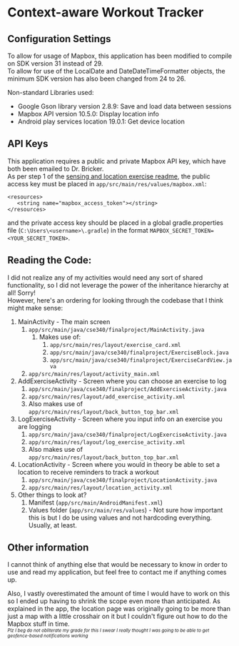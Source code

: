 # Context-aware Workout Tracker

## Configuration Settings

To allow for usage of Mapbox, this application has been modified to compile on SDK version 31 instead
of 29. \
To allow for use of the LocalDate and DateDateTimeFormatter objects, the minimum SDK version has also
been changed from 24 to 26.

Non-standard Libraries used:
- Google Gson library version 2.8.9: Save and load data between
sessions
- Mapbox API version 10.5.0: Display location info
- Android play services location 19.0.1: Get device location

## API Keys

This application requires a public and private Mapbox API key, which have both been emailed to Dr. Bricker. \
As per step 1 of the
[sensing and location exercise readme](https://gitlab.cs.washington.edu/cse340/exercises/cse340-sensing-and-location/-/blob/main/README.md),
the public access key must be placed in `app/src/main/res/values/mapbox.xml`:
```
<resources>
   <string name="mapbox_access_token"></string>
</resources>
```
and the private access key should be placed in a global gradle.properties file (`C:\Users\<username>\.gradle`)
in the format `MAPBOX_SECRET_TOKEN=<YOUR_SECRET_TOKEN>`.


## Reading the Code: 

I did not realize any of my activities would need any sort of shared functionality, so I did not
leverage the power of the inheritance hierarchy at all! Sorry!\
However, here's an ordering for looking through the codebase that I think might make sense:

1. MainActivity - The main screen
   1. `app/src/main/java/cse340/finalproject/MainActivity.java`
      1. Makes use of:
         1. `app/src/main/res/layout/exercise_card.xml`
         2. `app/src/main/java/cse340/finalproject/ExerciseBlock.java`
         3. `app/src/main/java/cse340/finalproject/ExerciseCardView.java`
   2. `app/src/main/res/layout/activity_main.xml` 
2. AddExerciseActivity - Screen where you can choose an exercise to log
   1. `app/src/main/java/cse340/finalproject/AddExerciseActivity.java`
   2. `app/src/main/res/layout/add_exercise_activity.xml`
   3. Also makes use of `app/src/main/res/layout/back_button_top_bar.xml`
3. LogExerciseActivity - Screen where you input info on an exercise you are logging
   1. `app/src/main/java/cse340/finalproject/LogExerciseActivity.java`
   2. `app/src/main/res/layout/log_exercise_activity.xml`
   3. Also makes use of `app/src/main/res/layout/back_button_top_bar.xml`
4. LocationActivity - Screen where you would in theory be able to set a location to receive reminders to track a workout
   1. `app/src/main/java/cse340/finalproject/LocationActivity.java`
   2. `app/src/main/res/layout/location_activity.xml`
5. Other things to look at?
   1. Manifest (`app/src/main/AndroidManifest.xml`)
   2. Values folder (`app/src/main/res/values`) - Not sure how important this is but I do be using values and not hardcoding everything. Usually, at least.

## Other information

I cannot think of anything else that would be necessary to know in order to use and read my application,
but feel free to contact me if anything comes up.

Also, I vastly overestimated the amount of time I would have to work on this so I ended up having to shrink
the scope even more than anticipated. As explained in the app, the location page was originally going
to be more than just a map with a little crosshair on it but I couldn't figure out how to do the
Mapbox stuff in time. \
<font size="1">
_Plz I beg do not obliterate my grade for this I swear I really thought I was going to be able to get
geofence-based notifications working_
</font>
